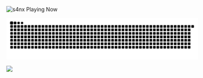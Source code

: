 <p align="left">
   <img src="https://readme-spotify-status-rho.vercel.app/api/run-spotify-status.py" alt="s4nx Playing Now" width="500" />
<p align="left">

<a href="https://youtu.be/ASB0b2eCVn0" target="_blank"><img src="https://github.com/Rdimo/Rdimo/blob/output/github-contribution-grid-snake.svg" alt="sneke"></a>

<p align="left"> 
  <kbd>
<img src="https://64.media.tumblr.com/a72de0c87722d1f1288e9f6e4a1598dc/tumblr_pa6esqygmw1s60oo7o1_400.gifv">
  </kbd>
</p>
